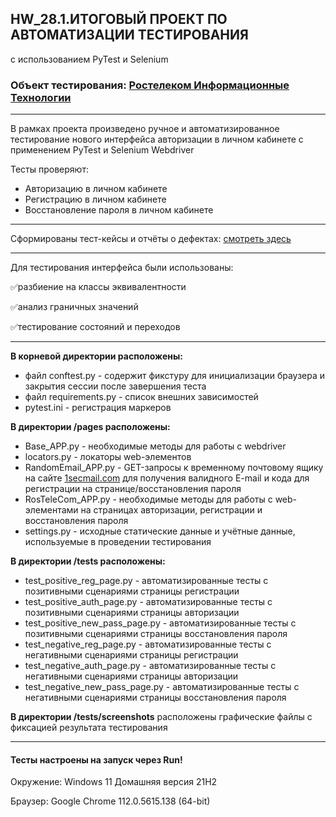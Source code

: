 ## HW_28.1.ИТОГОВЫЙ ПРОЕКТ ПО АВТОМАТИЗАЦИИ ТЕСТИРОВАНИЯ
с использованием PyTest и Selenium
### Объект тестирования: [Ростелеком Информационные Технологии](https://b2c.passport.rt.ru)
___
В рамках проекта произведено ручное и автоматизированное тестирование нового интерфейса авторизации в личном кабинете с применением PyTest и Selenium Webdriver

Тесты проверяют:
* Авторизацию в личном кабинете
* Регистрацию в личном кабинете
* Восстановление пароля в личном кабинете
___
Сформированы тест-кейсы и отчёты о дефектах: [смотреть здесь](https://docs.google.com/spreadsheets/d/1aZWL0gVnk_XShbtlnsnQKIZt6Dn730fDVJlYXYJ-h-U/edit?usp=sharing)
___
Для тестирования интерфейса были использованы:

✅разбиение на классы эквивалентности

✅анализ граничных значений

✅тестирование состояний и переходов

___
**В корневой директории расположены:**
* файл conftest.py - содержит фикстуру для инициализации браузера и закрытия сессии после завершения теста
* файл requirements.py - список внешних зависимостей
* pytest.ini - регистрация маркеров

**В директории /pages расположены:**
* Base_APP.py - необходимые методы для работы с webdriver
* locators.py - локаторы web-элементов
* RandomEmail_APP.py - GET-запросы к временному почтовому ящику на сайте [1secmail.com](https://www.1secmail.com/) для получения валидного E-mail и кода для регистрации на странице/восстановления пароля
* RosTeleCom_APP.py - необходимые методы для работы с web-элементами на страницах авторизации, регистрации и восстановления пароля
* settings.py - исходные статические данные и учётные данные, используемые в проведении тестирования

**В директории /tests расположены:**
* test_positive_reg_page.py - автоматизированные тесты с позитивными сценариями страницы регистрации
* test_positive_auth_page.py - автоматизированные тесты с позитивными сценариями страницы авторизации
* test_positive_new_pass_page.py - автоматизированные тесты с позитивными сценариями страницы восстановления пароля
* test_negative_reg_page.py - автоматизированные тесты с негативными сценариями страницы регистрации
* test_negative_auth_page.py - автоматизированные тесты с негативными сценариями страницы авторизации
* test_negative_new_pass_page.py - автоматизированные тесты с негативными сценариями страницы восстановления пароля

**В директории /tests/screenshots** расположены графические файлы с фиксацией результата тестирования
___

#### Тесты настроены на запуск через Run!

Окружение: Windows 11 Домашняя версия 21H2

Браузер: Google Chrome 112.0.5615.138 (64-bit)

